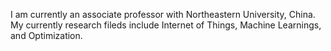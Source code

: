 I am currently an associate professor with Northeastern University, China. 
My currently research fileds include Internet of Things, Machine Learnings, and Optimization.
